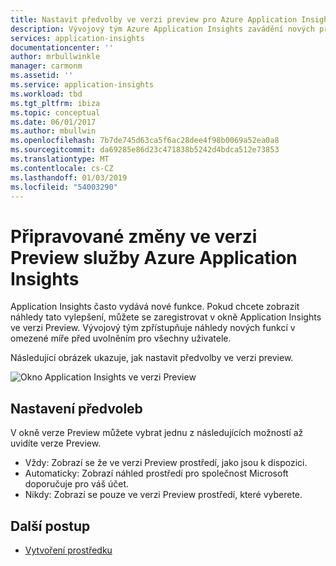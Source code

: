 ```yaml
---
title: Nastavit předvolby ve verzi preview pro Azure Application Insights | Dokumentace Microsoftu
description: Vývojový tým Azure Application Insights zavádění nových prostředí. Můžete nastavit, které nová prostředí, které chcete ve verzi preview na webu Azure Portal.
services: application-insights
documentationcenter: ''
author: mrbullwinkle
manager: carmonm
ms.assetid: ''
ms.service: application-insights
ms.workload: tbd
ms.tgt_pltfrm: ibiza
ms.topic: conceptual
ms.date: 06/01/2017
ms.author: mbullwin
ms.openlocfilehash: 7b7de745d63ca5f6ac28dee4f98b0069a52ea0a8
ms.sourcegitcommit: da69285e86d23c471838b5242d4bdca512e73853
ms.translationtype: MT
ms.contentlocale: cs-CZ
ms.lasthandoff: 01/03/2019
ms.locfileid: "54003290"
---
```

# <a name="preview-upcoming-changes-to-azure-application-insights"></a>Připravované změny ve verzi Preview služby Azure Application Insights 

Application Insights často vydává nové funkce. Pokud chcete zobrazit náhledy tato vylepšení, můžete se zaregistrovat v okně Application Insights ve verzi Preview.  Vývojový tým zpřístupňuje náhledy nových funkcí v omezené míře před uvolněním pro všechny uživatele. 

Následující obrázek ukazuje, jak nastavit předvolby ve verzi preview.

![Okno Application Insights ve verzi Preview](media/previews/preview.png)

## <a name="set-preferences"></a>Nastavení předvoleb

V okně verze Preview můžete vybrat jednu z následujících možností až uvidíte verze Preview.

- Vždy: Zobrazí se že ve verzi Preview prostředí, jako jsou k dispozici.
- Automaticky: Zobrazí náhled prostředí pro společnost Microsoft doporučuje pro váš účet. 
- Nikdy: Zobrazí se pouze ve verzi Preview prostředí, které vyberete. 

## <a name="next-steps"></a>Další postup

- [Vytvoření prostředku](../../application-insights/app-insights-create-new-resource.md)
